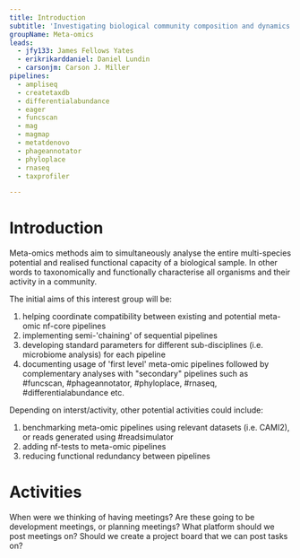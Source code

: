 ```yaml
---
title: Introduction
subtitle: 'Investigating biological community composition and dynamics using metagenomic, metatranscriptomic, and metaproteomic approaches.'
groupName: Meta-omics
leads:
  - jfy133: James Fellows Yates
  - erikrikarddaniel: Daniel Lundin
  - carsonjm: Carson J. Miller
pipelines:
  - ampliseq
  - createtaxdb
  - differentialabundance
  - eager
  - funcscan
  - mag
  - magmap
  - metatdenovo
  - phageannotator
  - phyloplace
  - rnaseq
  - taxprofiler

---
```


# Introduction

Meta-omics methods aim to simultaneously analyse the entire multi-species potential and realised functional capacity of a biological sample. In other words to taxonomically and functionally characterise all organisms and their activity in a community.

The initial aims of this interest group will be:
1) helping coordinate compatibility between existing and potential meta-omic nf-core pipelines
2) implementing semi-'chaining' of sequential pipelines
3) developing standard parameters for different sub-disciplines (i.e. microbiome analysis) for each pipeline
4) documenting usage of 'first level' meta-omic pipelines followed by complementary analyses with "secondary" pipelines such as #funcscan, #phageannotator, #phyloplace, #rnaseq, #differentialabundance etc.

Depending on interst/activity, other potential activities could include:
1) benchmarking meta-omic pipelines using relevant datasets (i.e. CAMI2), or reads generated using #readsimulator
2) adding nf-tests to meta-omic pipelines
3) reducing functional redundancy between pipelines

# Activities

When were we thinking of having meetings?
Are these going to be development meetings, or planning meetings?
What platform should we post meetings on?
Should we create a project board that we can post tasks on?

